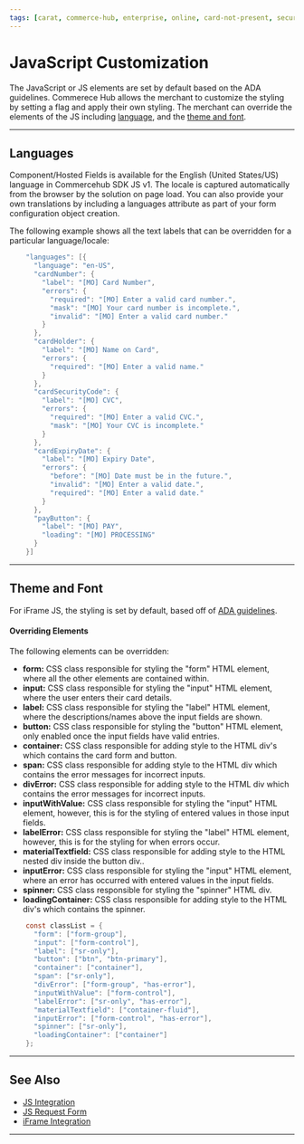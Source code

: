 ```yaml
---
tags: [carat, commerce-hub, enterprise, online, card-not-present, secure-payment-form, payment-js, tokenization]
---
```

# JavaScript Customization

The JavaScript or JS elements are set by default based on the ADA guidelines. Commerece Hub allows the merchant to customize the styling by setting a flag and apply their own styling. The merchant can override the elements of the JS including [language](#languages), and the [theme and font](#theme-and-font).

---

## Languages

Component/Hosted Fields is available for the English (United States/US) language in Commercehub SDK JS v1. The locale is captured automatically from the browser by the solution on page load. You can also provide your own translations by including a languages attribute as part of your form configuration object creation.

The following example shows all the text labels that can be overridden for a particular language/locale:

``` java
    "languages": [{
      "language": "en-US",
      "cardNumber": {
        "label": "[MO] Card Number",
        "errors": {
          "required": "[MO] Enter a valid card number.",
          "mask": "[MO] Your card number is incomplete.",
          "invalid": "[MO] Enter a valid card number."
        }
      },
      "cardHolder": {
        "label": "[MO] Name on Card",
        "errors": {
          "required": "[MO] Enter a valid name."
        }
      },
      "cardSecurityCode": {
        "label": "[MO] CVC",
        "errors": {
          "required": "[MO] Enter a valid CVC.",
          "mask": "[MO] Your CVC is incomplete."
        }
      },
      "cardExpiryDate": {
        "label": "[MO] Expiry Date",
        "errors": {
          "before": "[MO] Date must be in the future.",
          "invalid": "[MO] Enter a valid date.",
          "required": "[MO] Enter a valid date."
        }
      },
      "payButton": {
        "label": "[MO] PAY",
        "loading": "[MO] PROCESSING"
      }
    }]

```

---


## Theme and Font

For iFrame JS, the styling is set by default, based off of [ADA guidelines](?path=https://www.ada.gov/2010ADAstandards_index.htm).


#### Overriding Elements
The following elements can be overridden:

- **form:** CSS class responsible for styling the "form" HTML element, where all the other elements are contained within.
- **input:** CSS class responsible for styling the "input" HTML element, where the user enters their card details.
- **label:** CSS class responsible for styling the "label" HTML element, where the descriptions/names above the input fields are shown.
- **button:** CSS class responsible for styling the "button" HTML element, only enabled once the input fields have valid entries.
- **container:** CSS class responsible for adding style to the HTML div's which contains the card form and button.
- **span:** CSS class responsible for adding style to the HTML div which contains the error messages for incorrect inputs.
- **divError:** CSS class responsible for adding style to the HTML div which contains the error messages for incorrect inputs.
- **inputWithValue:** CSS class responsible for styling the "input" HTML element, however, this is for the styling of entered values in those input fields.
- **labelError:** CSS class responsible for styling the "label" HTML element, however, this is for the styling for when errors occur.
- **materialTextfield:** CSS class responsible for adding style to the HTML nested div inside the button div..
- **inputError:** CSS class responsible for styling the "input" HTML element, where an error has occurred with entered values in the input fields.
- **spinner:** CSS class responsible for styling the "spinner" HTML div.
- **loadingContainer:** CSS class responsible for adding style to the HTML div's which contains the spinner.

``` java
    const classList = {
      "form": ["form-group"],
      "input": ["form-control"],
      "label": ["sr-only"],
      "button": ["btn", "btn-primary"],
      "container": ["container"],
      "span": ["sr-only"],
      "divError": ["form-group", "has-error"],
      "inputWithValue": ["form-control"],
      "labelError": ["sr-only", "has-error"],
      "materialTextfield": ["container-fluid"],
      "inputError": ["form-control", "has-error"],
      "spinner": ["sr-only"],
      "loadingContainer": ["container"]
    };

```
---

## See Also

- [JS Integration](?path=docs/Online-Mobile-Digital/Secure-Data-Capture/Payment-JS/Payment-JS.md)
- [JS Request Form](?path=docs/Online-Mobile-Digital/Secure-Data-Capture/Payment-JS/JS-Request.md)
- [iFrame Integration](?path=docs/Online-Mobile-Digital/Secure-Data-Capture/iFrame-JS/iFrame-JS.md)

---
